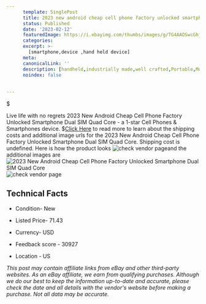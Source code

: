 ```yaml
---
      template: SinglePost
      title: 2023 new android cheap cell phone factory unlocked smartphone dual sim quad core
      status: Published
      date: '2023-02-12'
      featuredImage: https://i.ebayimg.com/thumbs/images/g/TG4AAOSwcGhjhdNI/s-l225.jpg
      categories: 
      excerpt: >-
        [smartphone,device ,hand held device]
      meta:
      canonicalLink: ''
      description: [handheld,industrially made,well crafted,Portable,Mobile,Compact,Convenient,Lightweight,Maneuverable,Man-portable,Miniature,Carriable,Hand-held,Light,Holdable,Transportable,Mobile device,Pocket-sized,On-the-go,Wireless,Cordless,Compact size,Convenient size, smartphone,device ,hand held device]
      noindex: false
      
        
---
```

$

Live life with no regrets 2023 New Android Cheap Cell Phone Factory Unlocked Smartphone Dual SIM Quad Core - a 1-star Cell Phones & Smartphones device.
$[Click Here](https://www.ebay.com/itm/265116884488?hash=item3dba329e08%3Ag%3ATG4AAOSwcGhjhdNI&mkevt=1&mkcid=1&mkrid=711-53200-19255-0&campid=%253CePNCampaignId%253E&customid=%253CreferenceId%253E&toolid=10049) to read more to learn about the shipping costs and additional image urls for the 2023 New Android Cheap Cell Phone Factory Unlocked Smartphone Dual SIM Quad Core. Shipping cost is undefined. Here is how the product looks ![check vendor page](https://i.ebayimg.com/thumbs/images/g/TG4AAOSwcGhjhdNI/s-l225.jpg)and the additional images are![2023 New Android Cheap Cell Phone Factory Unlocked Smartphone Dual SIM Quad Core](https://i.ebayimg.com/images/g/TG4AAOSwcGhjhdNI/s-l1600.jpg)![check vendor page](https://origin-galleryplus.ebayimg.com/ws/web/265116884488_2_0_1/225x225.jpg,https://origin-galleryplus.ebayimg.com/ws/web/265116884488_3_0_1/225x225.jpg,https://origin-galleryplus.ebayimg.com/ws/web/265116884488_4_0_1/225x225.jpg,https://origin-galleryplus.ebayimg.com/ws/web/265116884488_5_0_1/225x225.jpg,https://origin-galleryplus.ebayimg.com/ws/web/265116884488_6_0_1/225x225.jpg,https://origin-galleryplus.ebayimg.com/ws/web/265116884488_7_0_1/225x225.jpg,https://origin-galleryplus.ebayimg.com/ws/web/265116884488_8_0_1/225x225.jpg,https://origin-galleryplus.ebayimg.com/ws/web/265116884488_9_0_1/225x225.jpg,https://origin-galleryplus.ebayimg.com/ws/web/265116884488_10_0_1/225x225.jpg,https://origin-galleryplus.ebayimg.com/ws/web/265116884488_11_0_1/225x225.jpg,https://origin-galleryplus.ebayimg.com/ws/web/265116884488_12_0_1/225x225.jpg)



 ## Technical Facts 



     
      

 - Condition- New 


      

 - Listed Price- 71.43 


      

 - Currency- USD 


      

 - Feedback score - 30927 


      

 - Location - US 


      
      

 *_This post may contain affiliate links from eBay and other third-party websites. As an eBay affiliate, we earn from qualifying purchases. Although we do our best to keep the information up-to-date and accurate, please check the date and all details with the vendor's website before making a purchase. Not all data may be accurate._*







